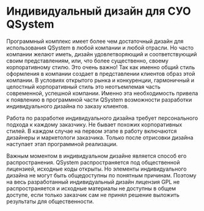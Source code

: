 # Индивидуальный дизайн для СУО QSystem #

Программный комплекс имеет более чем достаточный дизайн для использования QSystem в любой компании и любой отрасли. Но часто компании желают иметь, дизайн удовлетворяющий и соответствующий своим представлениям, или, что более существенно, своему корпоративному стилю. Это очень важно! Так как именно общий стиль оформления в компании создает в представлении клиентов образ этой компании. В условиях открытого рынка и конкуренции, гармоничный и целостный корпоративный стиль это неотъемлемая часть современной, успешной компании. Именно эта необходимость привела к появлению в программной части QSystem возможности разработки индивидуального дизайна по заказу клиентов.

Работа по разработке индивидуального дизайна требует персонального подхода к каждому заказчику. Не бывает похожих корпоративных стилей. В каждом случае на первом этапе в работу включаются дизайнеры и маркетологи заказчика. Только после отрисовки дизайна наступает этап программной реализации.

Важным моментом в индивидуальном дизайне является способ его распространения. QSystem распространяется под общественной лицензией, исходные коды открыты. Но элементы индивидуального дизайна не могут быть общедоступны по понятным причинам. Поэтому на весь разработанный индивидуальный дизайн лицензия GPL не распространяется и исходные материалы не доступны в общем доступе, если только заказчик сам не принял решение выложить результаты для общественности.